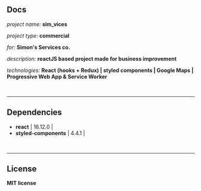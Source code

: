 ## Docs

*project name:* **sim_vices**

*project type:* **commercial**

*for:* **Simon's Services co.**

*description:* **reactJS based project made for business improvement**

*technologies:* **React (hooks + Redux) | styled components | Google Maps | Progressive Web App & Service Worker**

<br/>

---
## Dependencies

- **react** | 16.12.0  |
- **styled-components** | 4.4.1  |


<br/>

---

## License

**MIT license**